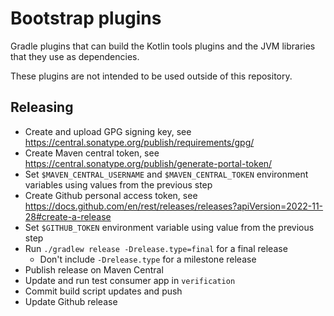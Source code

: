 # Bootstrap plugins

Gradle plugins that can build the Kotlin tools plugins and the JVM libraries that they use as dependencies.

These plugins are not intended to be used outside of this repository.

## Releasing

- Create and upload GPG signing key, see https://central.sonatype.org/publish/requirements/gpg/
- Create Maven central token, see https://central.sonatype.org/publish/generate-portal-token/
- Set `$MAVEN_CENTRAL_USERNAME` and `$MAVEN_CENTRAL_TOKEN` environment variables using values from the previous step
- Create Github personal access token, see https://docs.github.com/en/rest/releases/releases?apiVersion=2022-11-28#create-a-release
- Set `$GITHUB_TOKEN` environment variable using value from the previous step
- Run `./gradlew release -Drelease.type=final` for a final release
  - Don't include `-Drelease.type` for a milestone release
- Publish release on Maven Central
- Update and run test consumer app in `verification`
- Commit build script updates and push
- Update Github release
